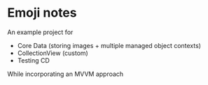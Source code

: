 # Emoji notes

An example project for
- Core Data (storing images + multiple managed object contexts)
- CollectionView (custom)
- Testing CD

While incorporating an MVVM approach

